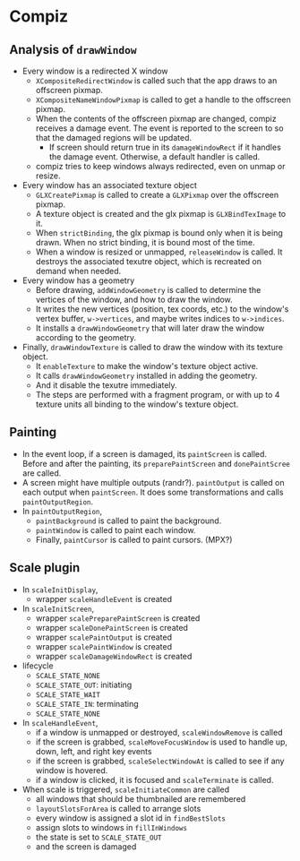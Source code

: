 Compiz
======

## Analysis of `drawWindow`

* Every window is a redirected X window
  * `XCompositeRedirectWindow` is called such that the app draws to an
    offscreen pixmap.
  * `XCompositeNameWindowPixmap` is called to get a handle to the offscreen
    pixmap.
  * When the contents of the offscreen pixmap are changed, compiz receives
    a damage event.  The event is reported to the screen to so that the damaged
    regions will be updated.
    * If screen should return true in its `damageWindowRect` if it handles the
      damage event.  Otherwise, a default handler is called.
  * compiz tries to keep windows always redirected, even on unmap or resize.
* Every window has an associated texture object
  * `GLXCreatePixmap` is called to create a `GLXPixmap` over the offscreen
    pixmap.
  * A texture object is created and the glx pixmap is `GLXBindTexImage` to it.
  * When `strictBinding`, the glx pixmap is bound only when it is being drawn.
    When no strict binding, it is bound most of the time.
  * When a window is resized or unmapped, `releaseWindow` is called. It destroys
    the associated texutre object, which is recreated on demand when needed.
* Every window has a geometry
  * Before drawing, `addWindowGeometry` is called to determine the vertices of
    the window, and how to draw the window.
  * It writes the new vertices (position, tex coords, etc.) to the window's
    vertex buffer, `w->vertices`, and maybe writes indices to `w->indices`.
  * It installs a `drawWindowGeometry` that will later draw the window according
    to the geometry.
* Finally, `drawWindowTexture` is called to draw the window with its texture
  object.
  * It `enableTexture` to make the window's texture object active.
  * It calls `drawWindowGeometry` installed in adding the geometry.
  * And it disable the texutre immediately.
  * The steps are performed with a fragment program, or with up to 4 texture
    units all binding to the window's texture object.

## Painting

* In the event loop, if a screen is damaged, its `paintScreen` is called.
  Before and after the painting, its `preparePaintScreen` and `donePaintScree`
  are called.
* A screen might have multiple outputs (randr?).  `paintOutput` is called on
  each output when `paintScreen`.  It does some transformations and calls
  `paintOutputRegion`.
* In `paintOutputRegion`,
  * `paintBackground` is called to paint the background.
  * `paintWindow` is called to paint each window.
  * Finally, `paintCursor` is called to paint cursors. (MPX?)

## Scale plugin

* In `scaleInitDisplay`,
  * wrapper `scaleHandleEvent` is created
* In `scaleInitScreen`,
  * wrapper `scalePreparePaintScreen` is created
  * wrapper `scaleDonePaintScreen` is created
  * wrapper `scalePaintOutput` is created
  * wrapper `scalePaintWindow` is created
  * wrapper `scaleDamageWindowRect` is created
* lifecycle
  * `SCALE_STATE_NONE`
  * `SCALE_STATE_OUT`: initiating
  * `SCALE_STATE_WAIT`
  * `SCALE_STATE_IN`: terminating
  * `SCALE_STATE_NONE`
* In `scaleHandleEvent`,
  * if a window is unmapped or destroyed, `scaleWindowRemove` is called
  * if the screen is grabbed, `scaleMoveFocusWindow` is used to handle up,
    down, left, and right key events
  * if the screen is grabbed, `scaleSelectWindowAt` is called to see if any
    window is hovered.
  * if a window is clicked, it is focused and `scaleTerminate` is called.
* When scale is triggered, `scaleInitiateCommon` are called
  * all windows that should be thumbnailed are remembered
  * `layoutSlotsForArea` is called to arrange slots
  * every window is assigned a slot id in `findBestSlots`
  * assign slots to windows in `fillInWindows`
  * the state is set to `SCALE_STATE_OUT`
  * and the screen is damaged
